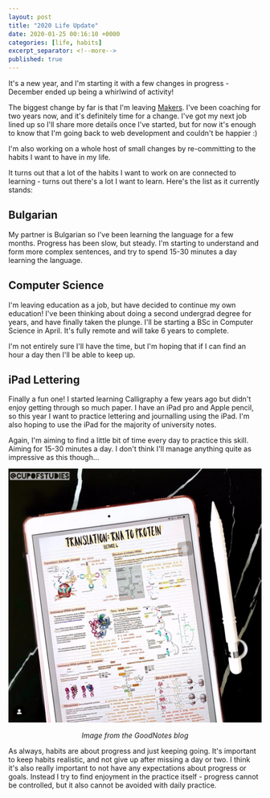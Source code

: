 ```yaml
---
layout: post
title: "2020 Life Update"
date: 2020-01-25 00:16:10 +0000    
categories: [life, habits]
excerpt_separator: <!--more-->
published: true
---
```


It's a new year, and I'm starting it with a few changes in progress - December ended up being a whirlwind of activity!

The biggest change by far is that I'm leaving [Makers](). I've been coaching for two years now, and it's definitely time for a change. I've got my next job lined up so I'll share more details once I've started, but for now it's enough to know that I'm going back to web development and couldn't be happier :)

I'm also working on a whole host of small changes by re-committing to the habits I want to have in my life.

<!--more-->

It turns out that a lot of the habits I want to work on are connected to learning - turns out there's a lot I want to learn. Here's the list as it currently stands:

## Bulgarian
My partner is Bulgarian so I've been learning the language for a few months. Progress has been slow, but steady. I'm starting to understand and form more complex sentences, and try to spend 15-30 minutes a day learning the language.

## Computer Science
I'm leaving education as a job, but have decided to continue my own education! I've been thinking about doing a second undergrad degree for years, and have finally taken the plunge. I'll be starting a BSc in Computer Science in April. It's fully remote and will take 6 years to complete.

I'm not entirely sure I'll have the time, but I'm hoping that if I can find an hour a day then I'll be able to keep up.

## iPad Lettering
Finally a fun one! I started learning Calligraphy a few years ago but didn't enjoy getting through so much paper. I have an iPad pro and Apple pencil, so this year I want to practice lettering and journalling using the iPad. I'm also hoping to use the iPad for the majority of university notes.

Again, I'm aiming to find a little bit of time every day to practice this skill. Aiming for 15-30 minutes a day. I don't think I'll manage anything quite as impressive as this though...

 ![Beautiful iPad notes](../images/beautiful-ipad-notes.png)
 <p style="text-align: center;"><i>Image from the <a src="https://medium.goodnotes.com/how-to-create-good-looking-notes-on-the-ipad-50289cb37d90">GoodNotes blog</a></i></p>

 As always, habits are about progress and just keeping going. It's important to keep habits realistic, and not give up after missing a day or two. I think it's also really important to not have any expectations about progress or goals. Instead I try to find enjoyment in the practice itself - progress cannot be controlled, but it also cannot be avoided with daily practice.
